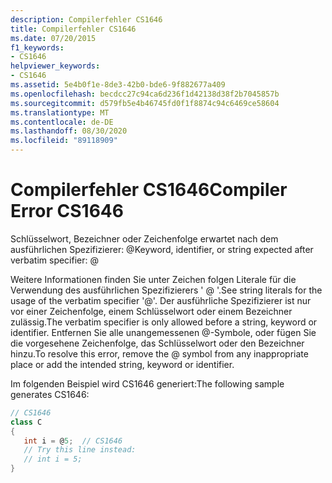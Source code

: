 ```yaml
---
description: Compilerfehler CS1646
title: Compilerfehler CS1646
ms.date: 07/20/2015
f1_keywords:
- CS1646
helpviewer_keywords:
- CS1646
ms.assetid: 5e4b0f1e-8de3-42b0-bde6-9f882677a409
ms.openlocfilehash: becdcc27c94ca6d236f1d42138d38f2b7045857b
ms.sourcegitcommit: d579fb5e4b46745fd0f1f8874c94c6469ce58604
ms.translationtype: MT
ms.contentlocale: de-DE
ms.lasthandoff: 08/30/2020
ms.locfileid: "89118909"
---
```

# <a name="compiler-error-cs1646"></a><span data-ttu-id="6642e-103">Compilerfehler CS1646</span><span class="sxs-lookup"><span data-stu-id="6642e-103">Compiler Error CS1646</span></span>
<span data-ttu-id="6642e-104">Schlüsselwort, Bezeichner oder Zeichenfolge erwartet nach dem ausführlichen Spezifizierer: \@</span><span class="sxs-lookup"><span data-stu-id="6642e-104">Keyword, identifier, or string expected after verbatim specifier: \@</span></span>  
  
 <span data-ttu-id="6642e-105">Weitere Informationen finden Sie unter Zeichen folgen Literale für die Verwendung des ausführlichen Spezifizierers ' \@ '.</span><span class="sxs-lookup"><span data-stu-id="6642e-105">See string literals for the usage of the verbatim specifier '\@'.</span></span> <span data-ttu-id="6642e-106">Der ausführliche Spezifizierer ist nur vor einer Zeichenfolge, einem Schlüsselwort oder einem Bezeichner zulässig.</span><span class="sxs-lookup"><span data-stu-id="6642e-106">The verbatim specifier is only allowed before a string, keyword or identifier.</span></span> <span data-ttu-id="6642e-107">Entfernen Sie alle unangemessenen @-Symbole, oder fügen Sie die vorgesehene Zeichenfolge, das Schlüsselwort oder den Bezeichner hinzu.</span><span class="sxs-lookup"><span data-stu-id="6642e-107">To resolve this error, remove the @ symbol from any inappropriate place or add the intended string, keyword or identifier.</span></span>  
  
 <span data-ttu-id="6642e-108">Im folgenden Beispiel wird CS1646 generiert:</span><span class="sxs-lookup"><span data-stu-id="6642e-108">The following sample generates CS1646:</span></span>  
  
```csharp  
// CS1646  
class C  
{  
   int i = @5;  // CS1646  
   // Try this line instead:  
   // int i = 5;  
}  
```
